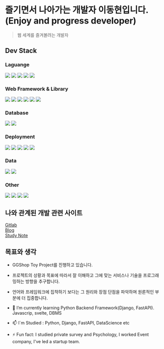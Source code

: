 # 즐기면서 나아가는 개발자 이동현입니다. (Enjoy and progress developer)
> 웹 세계를 즐겨볼려는 개발자

## Dev Stack
### Laguange
<img src="https://img.shields.io/badge/Python-3766AB?style=flat-square&logo=Python&logoColor=white"/></a>
<img src="https://img.shields.io/badge/HTML5-E34F26?style=flat-square&logo=HTML5&logoColor=white"/></a> 
<img src="https://img.shields.io/badge/CSS3-1572B6?style=flat-square&logo=CSS3&logoColor=white"/></a> 
<img src="https://img.shields.io/badge/JavaScript-F7DF1E?style=flat-square&logo=JavaScript&logoColor=white"/></a> 
<img src="https://img.shields.io/badge/Java-007396?style=flat-square&logo=Java&logoColor=white"/></a>

### Web Framework & Library
<img src="https://img.shields.io/badge/Django-092E29?style=flat-square&logo=Django&logoColor=white"/></a>
<img src="https://img.shields.io/badge/FastAPI-009688?style=flat-square&logo=FastAPI&logoColor=white"/></a>
<img src="https://img.shields.io/badge/Node.js-339933?style=flat-square&logo=Node.js&logoColor=white"/></a>
<img src="https://img.shields.io/badge/Vue.js-4FC08D?style=flat-square&logo=Vue.js&logoColor=white"/></a> 
<img src="https://img.shields.io/badge/Vuetify-1867C0?style=flat-square&logo=Vuetify&logoColor=white"/></a> 
<img src="https://img.shields.io/badge/Bootstrap-7952B3?style=flat-square&logo=Bootstrap&logoColor=white"/></a> 

### Database
<img src="https://img.shields.io/badge/MariaDB-003545?style=flat-square&logo=MariaDB&logoColor=white"/></a> 
<img src="https://img.shields.io/badge/PostgreSQL-336791?style=flat-square&logo=PostgreSQL&logoColor=white"/></a>

### Deployment
<img src="https://img.shields.io/badge/Nginx-009639?style=flat-square&logo=NGINX&logoColor=white"/></a> 
<img src="https://img.shields.io/badge/Docker-2496ED?style=flat-square&logo=Docker&logoColor=white"/></a> 
<img src="https://img.shields.io/badge/Gogle Cloud-4285F4?style=flat-square&logo=Google-Cloud&logoColor=white"/></a> 
<img src="https://img.shields.io/badge/Azure-0089D6?style=flat-square&logo=Microsoft-Azure&logoColor=white"/></a> 
<img src="https://img.shields.io/badge/Naver Cloud-03C75A?style=flat-square&logo=Naver&logoColor=white"/></a> 

### Data
<img src="https://img.shields.io/badge/scikit learn-F7931E?style=flat-square&logo=scikit-learn&logoColor=white"/></a> 
<img src="https://img.shields.io/badge/Numpy-013243?style=flat-square&logo=NumPy&logoColor=white"/></a> 

### Other
<img src="https://img.shields.io/badge/Window-0078D6?style=flat-square&logo=Windows&logoColor=white"/></a>
<img src="https://img.shields.io/badge/Ubuntu-E95420?style=flat-square&logo=Ubuntu&logoColor=white"/></a> 
<img src="https://img.shields.io/badge/CentOS-262577?style=flat-square&logo=CentOS&logoColor=white"/></a> 
<img src="https://img.shields.io/badge/Linux Mint-87CF3E?style=flat-square&logo=Linux-Mint&logoColor=white"/></a>

## 나와 관계된 개발 관련 사이트
[Gitlab](https://gitlab.com/Dalsa)<br>
[Blog](https://hyeonproject.medium.com)<br>
[Study Note](https://www.notion.so/hyeonproject/Restart-Programmer-cd3bfb8570d643de982f8eca557519af)

<h2>목표와 생각</h2>

- GGShop Toy Project를 진행하고 있습니다.
- 프로젝트의 상황과 목표에 따라서 잘 이해하고 그에 맞는 서비스나 기술을 프로그래밍하는 방향을 추구합니다.
- 언어와 프레임워크에 집착하기 보다는 그 원리와 장점 단점을 파악하며 원론적인 부분에 더 집중합니다.

- 🌱 I’m currently learning Python Backend Framework(Django, FastAPI). Javascrip, svelte, DBMS
- 📫 I`m Studied :  Python, Django, FastAPI, DataScience etc
- ⚡ Fun fact: I studied private survey and Psychology, I worked Event company, I've led a startup team.
